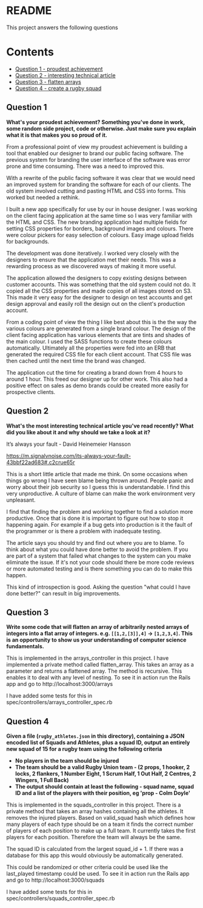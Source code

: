# README
This project answers the following questions

# Contents
- [Question 1 - proudest achievement](#question-1)
- [Question 2 - interesting technical article](#question-2)
- [Question 3 - flatten arrays](#question-3)
- [Question 4 - create a rugby squad](#question-4)

## Question 1
**What's your proudest achievement? Something you've done in work, some random side project, code or otherwise. Just make sure you explain what it is that makes you so proud of it.**

From a professional point of view my proudest achievement is building a tool that enabled our designer to brand our public facing software. The previous system for branding the user interface of the software was error prone and time consuming. There was a need to improved this.

With a rewrite of the public facing software it was clear that we would need an improved system for branding the software for each of our clients. The old system involved cutting and pasting HTML and CSS into forms. This worked but needed a rethink.

I built a new app specifically for use by our in house designer. I was working on the client facing application at the same time so I was very familiar with the HTML and CSS. The new branding application had multiple fields for setting CSS properties for borders, background images and colours. There were colour pickers for easy selection of colours. Easy image upload fields for backgrounds.

The development was done iteratively. I worked very closely with the designers to ensure that the application met their needs. This was a rewarding process as we discovered ways of making it more useful.

The application allowed the designers to copy existing designs between customer accounts. This was something that the old system could not do. It copied all the CSS properties and made copies of all images stored on S3. This made it very easy for the designer to design on test accounts and get design approval and easily roll the design out on the client's production account.

From a coding point of view the thing I like best about this is the the way the various colours are generated from a single brand colour. The design of the client facing application has various elements that are tints and shades of the main colour. I used the SASS functions to create these colours automatically. Ultimately all the properties were fed into an ERB that generated the required CSS file for each client account. That CSS file was then cached until the next time the brand was changed.

The application cut the time for creating a brand down from 4 hours to around 1 hour. This freed our designer up for other work. This also had a positive effect on sales as demo brands could be created more easily for prospective clients.

## Question 2
**What's the most interesting technical article you've read recently? What did you like about it and why should we take a look at it?**

It’s always your fault - David Heinemeier Hansson

https://m.signalvnoise.com/its-always-your-fault-43bbf22ad683#.c2crue65r

This is a short little article that made me think. On some occasions when things go wrong I have seen blame being thrown around. People panic and worry about their job security so I guess this is understandable. I find this very unproductive. A culture of blame can make the work environment very unpleasant.

I find that finding the problem and working together to find a solution more productive. Once that is done it is important to figure out how to stop it happening again. For example if a bug gets into production is it the fault of the programmer or is there a problem with inadequate testing.

The article says you should try and find out where you are to blame. To think about what you could have done better to avoid the problem. If you are part of a system that failed what changes to the system can you make eliminate the issue. If it's not your code should there be more code reviews or more automated testing and is there something you can do to make this happen.

This kind of introspection is good. Asking the question "what could I have done better?" can result in big improvements.

## Question 3
**Write some code that will flatten an array of arbitrarily nested arrays of integers into a flat array of integers. e.g. `[[1,2,[3]],4]` -> `[1,2,3,4]`. This is an opportunity to show us your understanding of computer science fundamentals.**

This is implemented in the arrays_controller in this project. I have implemented a private method called flatten_array. This takes an array as a parameter and returns a flattened array. The method is recursive. This enables it to deal with any level of nesting. To see it in action run the Rails app and go to http://localhost:3000/arrays

I have added some tests for this in spec/controllers/arrays_controller_spec.rb

## Question 4
**Given a file (`rugby_athletes.json` in this directory), containing a JSON encoded list of Squads and Athletes, plus a squad ID, output an entirely new squad of 15 for a rugby team using the following criteria**
  - **No players in the team should be injured**
  - **The team should be a valid Rugby Union team - (2 props, 1 hooker, 2 locks, 2 flankers, 1 Number Eight, 1 Scrum Half, 1 Out Half, 2 Centres, 2 Wingers, 1 Full Back)**
  - **The output should contain at least the following - squad name, squad ID and a list of the players with their position, eg 'prop - Colm Doyle'**

This is implemented in the squads_controller in this project. There is a private method that takes an array hashes containing all the athletes. It removes the injured players. Based on valid_squad hash which defines how many players of each type should be on a team it finds the correct number of players of each position to make up a full team. It currently takes the first players for each position. Therefore the team will always be the same.

The squad ID is calculated from the largest squad_id + 1. If there was a database for this app this would obviously be automatically generated.

This could be randomized or other criteria could be used like the last_played timestamp could be used.  To see it in action run the Rails app and go to http://localhost:3000/squads

I have added some tests for this in spec/controllers/squads_controller_spec.rb
